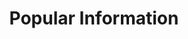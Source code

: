 ---
title: "Popular Information"
type: "Link"
link: "https://popular.info/"
Desc: "Independent investigative journalism."
draft: false
_build:
     list: true
     render: false
---